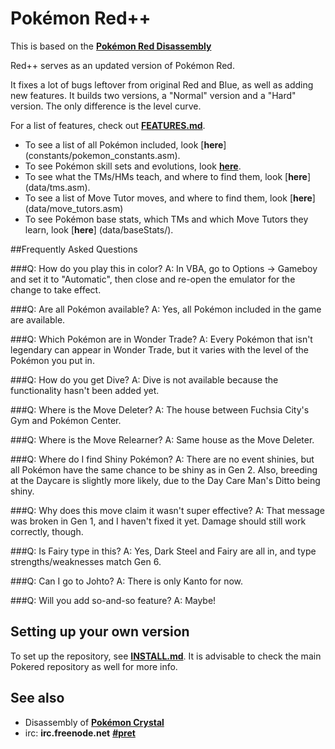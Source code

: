 # Pokémon Red++

This is based on the [**Pokémon Red Disassembly**][pokered]

Red++ serves as an updated version of Pokémon Red.

It fixes a lot of bugs leftover from original Red and Blue, as well as adding new features.
It builds two versions, a "Normal" version and a "Hard" version. The only difference is the level curve.

For a list of features, check out [**FEATURES.md**](FEATURES.md).

* To see a list of all Pokémon included, look [**here**] (constants/pokemon_constants.asm).
* To see Pokémon skill sets and evolutions, look [**here**](data/evos_moves.asm).
* To see what the TMs/HMs teach, and where to find them, look [**here**] (data/tms.asm).
* To see a list of Move Tutor moves, and where to find them, look [**here**] (data/move_tutors.asm)
* To see Pokémon base stats, which TMs and which Move Tutors they learn, look [**here**] (data/baseStats/).


##Frequently Asked Questions

###Q: How do you play this in color?
A: In VBA, go to Options -> Gameboy and set it to "Automatic", then close and re-open the emulator for the change to take effect.

###Q: Are all Pokémon available?
A: Yes, all Pokémon included in the game are available.

###Q: Which Pokémon are in Wonder Trade?
A: Every Pokémon that isn't legendary can appear in Wonder Trade, but it varies with the level of the Pokémon you put in.

###Q: How do you get Dive?
A: Dive is not available because the functionality hasn't been added yet.

###Q: Where is the Move Deleter?
A: The house between Fuchsia City's Gym and Pokémon Center.

###Q: Where is the Move Relearner?
A: Same house as the Move Deleter.

###Q: Where do I find Shiny Pokémon?
A: There are no event shinies, but all Pokémon have the same chance to be shiny as in Gen 2. Also, breeding at the Daycare is slightly more likely, due to the Day Care Man's Ditto being shiny.

###Q: Why does this move claim it wasn't super effective?
A: That message was broken in Gen 1, and I haven't fixed it yet. Damage should still work correctly, though.

###Q: Is Fairy type in this?
A: Yes, Dark Steel and Fairy are all in, and type strengths/weaknesses match Gen 6.

###Q: Can I go to Johto?
A: There is only Kanto for now.

###Q: Will you add so-and-so feature?
A: Maybe!



## Setting up your own version

To set up the repository, see [**INSTALL.md**](INSTALL.md).
It is advisable to check the main Pokered repository as well for more info.



## See also

* Disassembly of [**Pokémon Crystal**][pokecrystal]
* irc: **irc.freenode.net** [**#pret**][irc]

[pokered]: http://github.com/pret/pokered
[pokecrystal]: https://github.com/kanzure/pokecrystal
[irc]: https://kiwiirc.com/client/irc.freenode.net/?#pret
